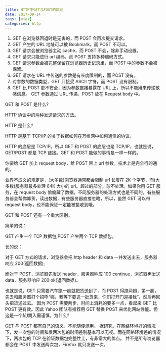 ```yaml
---
title: HTTP中GET与POST的区别
date: 2017-09-14
tags: [ajax]
categories: http
---
```


1.  GET 在浏览器回退时是无害的，而 POST 会再次提交请求。
2.  GET 产生的 URL 地址可以被 Bookmark，而 POST 不可以。
3.  GET 请求会被浏览器主动 cache，而 POST 不会，除非手动设置。
4.  GET 请求只能进行 url 编码，而 POST 支持多种编码方式。
5.  GET 请求参数会被完整保留在浏览器历史记录里，而 POST 中的参数不会被保留。
6.  GET 请求在 URL 中传送的参数是有长度限制的，而 POST 没有。
7.  对参数的数据类型，GET 只接受 ASCII 字符，而 POST 没有限制。
8.  GET 比 POST 更不安全，因为参数直接暴露在 URL 上，所以不能用来传递敏感信息。
    GET 参数通过 URL 传递，POST 放在 Request body 中。

GET 和 POST 是什么?

HTTP 协议中的两种发送请求的方法。

HTTP 是什么?

HTTP 是基于 TCP/IP 的关于数据如何在万维网中如何通信的协议。

HTTP 的底层是 TCP/IP。所以 GET 和 POST 的底层也是 TCP/IP，也就是说，GET/POST 都是 TCP 链接。GET 和 POST 能做的事情是一样一样的。

你要给 GET 加上 request body，给 POST 带上 url 参数，技术上是完全行的通的。

业界不成文的规定是，(大多数)浏览器通常都会限制 url 长度在 2K 个字节，而(大多数)服务器最多处理 64K 大小的 url。超过的部分，恕不处理。如果你用 GET 服务，在 request body 偷偷藏了数据，不同服务器的处理方式也是不同的，有些服务器会帮你卸货，读出数据，有些服务器直接忽略，所以，虽然 GET 可以带 request body，也不能保证一定能被接收到哦。

GET 和 POST 还有一个重大区别，

简单的说：

GET 产生一个 TCP 数据包;POST 产生两个 TCP 数据包。

长的说：

对于 GET 方式的请求，浏览器会把 http header 和 data 一并发送出去，服务器响应 200(返回数据);

而对于 POST，浏览器先发送 header，服务器响应 100 continue，浏览器再发送 data，服务器响应 200 ok(返回数据)。

也就是说，GET 只需要汽车跑一趟就把货送到了，而 POST 得跑两趟，第一趟，先去和服务器打个招呼“嗨，我等下要送一批货来，你们打开门迎接我”，然后再回头把货送过去。
因为 POST 需要两步，时间上消耗的要多一点，看起来 GET 比 POST 更有效。因此 Yahoo 团队有推荐用 GET 替换 POST 来优化网站性能。但这是一个坑!跳入需谨慎。为什么?

GET 与 POST 都有自己的语义，不能随便混用。
据研究，在网络环境好的情况下，发一次包的时间和发两次包的时间差别基本可以无视。而在网络环境差的情况下，两次包的 TCP 在验证数据包完整性上，有非常大的优点。
并不是所有浏览器都会在 POST 中发送两次包，Firefox 就只发送一次。
